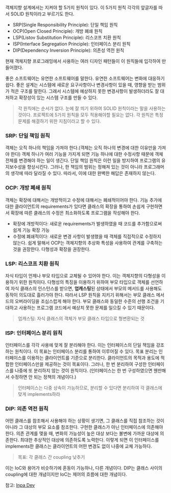 <p>객체지향 설계에서는 지켜야 할 5가지 원칙이 있다. 이 5가지 원칙 각각의 앞글자를 따서 SOLID 원칙이라고 부르기도 한다.</p>
<ul>
<li>SRP(Single Responsibility Principle): 단일 책임 원칙</li>
<li>OCP(Open Closed Principle): 개방 폐쇄 원칙</li>
<li>LSP(Listov Substitution Principle): 리스코프 치환 원칙</li>
<li>ISP(Interface Segregation Principle): 인터페이스 분리 원칙</li>
<li>DIP(Dependency Inversion Principle): 의존성 역전 원칙</li>
</ul>
<p>현재 객체지향 프로그래밍에서 사용하는 여러 디자인 패턴들이 이 원칙들에 입각하여 만들어졌다. </p>
<p>좋은 소프트웨어는 유연한 소프트웨어를 말한다. 유연한 소프트웨어는 변화에 대응하기 쉽다. 좋은 설계는 시스템에 새로운 요구사항이나 변경사항이 있을 때, 영향을 받는 범위가 적은 구조를 말한다. 그래서 시스템에 예상하지 못한 변경사항이 발생하더라도 잘 대처하고 확장성이 있는 시스템 구조를 만들 수 있다.</p>
<blockquote>
<p>각 원칙에는 순서가 없다. 눈에 잘 띄기 위하여 SOLID 원칙이라는 말을 사용하는 것이다.
프로젝트에 5가지 원칙을 모두 적용해야할 필요는 없다. 각 원칙은 특정 문제를 해결하기 위한 지침이라고 할 수 있다.</p>
</blockquote>
<h3 id="srp-단일-책임-원칙">SRP: 단일 책임 원칙</h3>
<p>객체는 오직 하나의 책임을 가져야 한다.(객체는 오직 하나의 변경에 대한 이유만을 가져야 한다)
객체 하나가 여러 기능을 가지게 되면 기능 하나에 대한 수정사항 때문에 객체 전체를 변경해야 하는 일이 생긴다. 단일 책임 원칙은 이런 일을 방지하여 프로그램의 유지보수성을 향상시킨다.
그러나, 한 책임의 범위는 정해져 있는 것이 아니라 프로그래머의 생각에 따라 달라질 수 있다. 따라서, 이에 대한 완벽한 해답은 존재하지 않는다.</p>
<h3 id="ocp-개방-폐쇄-원칙">OCP: 개방 폐쇄 원칙</h3>
<p>객체는 확장에 대해서는 개방적이고 수정에 대해서는 폐쇄적이어야 한다. 
기능 추가에 대한 클라이언트의 requirements가 있다면 클래스의 확장을 통하여 손쉽게 구현하면서 확장에 따른 클래스의 수정은 최소화하도록 프로그램을 작성해야 한다.</p>
<ul>
<li>확장에 개방적이다: 새로운 requirements가 발생하였을 때 코드를 추가함으로써 쉽게 기능 확장 가능</li>
<li>수정에 폐쇄적이다: 새로운 변경 사항이 발생했을 때 객체를 직접적으로 수정하지 않는다.
쉽게 말해서 OCP는 객체지향의 추상화 특성을 사용하여 관계를 구축하는 것을 권장한다. 다형성과 확장을 권장한다.</li>
</ul>
<h3 id="lsp-리스코프-치환-원칙">LSP: 리스코프 치환 원칙</h3>
<p>자식 타입이 언제나 부모 타입으로 교체될 수 있어야 한다.
이는 객체지향의 다형성을 이용하기 위한 원칙이다. 다형성의 특징을 이용하기 위하여 부모 타입으로 객체를 선언하여 자식 클래스의 인스턴스를 받으면, <strong>업캐스팅</strong>된 상태에서 부모의 메서드를 사용해도 동작이 의도대로 흘러가야 한다.
따라서 LSP 원칙을 지키기 위해서는 부모 클래스 메서드의 오버라이딩을 조심스럽게 해야 한다. 부모 클래스와 동일한 수준의 선행 조건을 기대하고 사용하는 프로그램 코드에서 예상치 못한 문제를 일으킬 수 있기 때문이다.</p>
<blockquote>
<p>업캐스팅: 자식 클래스의 객체가 부모 클래스 타입으로 형변환되는 것</p>
</blockquote>
<h3 id="isp-인터페이스-분리-원칙">ISP: 인터페이스 분리 원칙</h3>
<p>인터페이스를 각각 사용에 맞게 잘 분리해야 한다.
이는 인터페이스의 단일 책임을 강조하는 원칙이다. 이 목표는 인터페이스 분리를 통하여 이루어질 수 있다. 목표 분리는 인터페이스를 이용하는 클라이언트를 기준으로 분리한다. 클라이언트의 목적과 용도에 적합한 인터페이스만을 제공하는 것이 목표이다.
그러나, 한 번 분리하여 구성한 인터페이스를 나중에 또 분리하지 않는 것이 원칙이다. (인터페이스는 한 번 구성하였으면 웬만해서 수정하면 안 되는 정책의 개념이다.)</p>
<blockquote>
<p>인터페이스는 다중 상속이 가능하므로, 분리할 수 있다면 분리하여 각 클래스에 맞게 implements하라</p>
</blockquote>
<h3 id="dip-의존-역전-원칙">DIP: 의존 역전 원칙</h3>
<p>어떤 클래스를 참조해서 사용해야 하는 상황이 생기면, 그 클래스를 직접 참조하는 것이 아니라 그 대상의 부모 요소를 참조한다.
구현한 클래스가 아닌 인터페이스에 의존해야 한다. 의존 관계를 맺을 때, 변화의 가능성이 높은 대상 보다는 불변에 가까운 대상에 의존한다. 최대한 추상적인 대상에 의존하도록 노력한다. 이렇게 되면 이 인터페이스를 implements한 클래스는 클라이언트의 어떤 변경도 없이 나중에 교체 가능하다.</p>
<blockquote>
<p>목표: 각 클래스 간 coupling 낮추기</p>
</blockquote>
<p>이는 IoC와 용어가 비슷하기에 혼동이 가능하나, 다른 개념이다. DIP는 클래스 사이의 coupling에 대한 개념이지만 IoC는 제어의 흐름에 대한 개념이다.</p>
<p>참고: <a href="https://inpa.tistory.com/entry/OOP-%F0%9F%92%A0-%EA%B0%9D%EC%B2%B4-%EC%A7%80%ED%96%A5-%EC%84%A4%EA%B3%84%EC%9D%98-5%EA%B0%80%EC%A7%80-%EC%9B%90%EC%B9%99-SOLID">Inpa Dev</a></p>